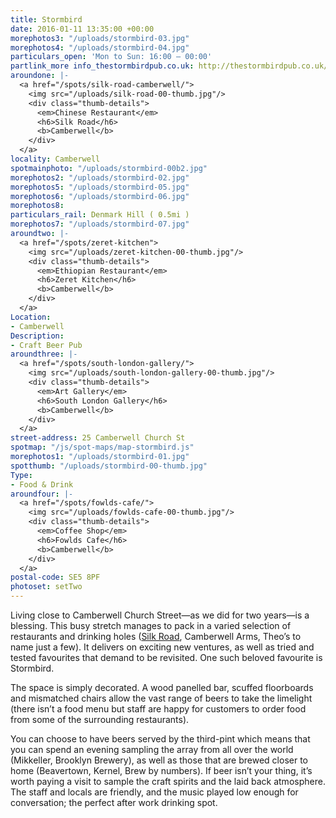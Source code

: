 ```yaml
---
title: Stormbird
date: 2016-01-11 13:35:00 +00:00
morephotos3: "/uploads/stormbird-03.jpg"
morephotos4: "/uploads/stormbird-04.jpg"
particulars_open: 'Mon to Sun: 16:00 – 00:00'
partlink_more info_thestormbirdpub.co.uk: http://thestormbirdpub.co.uk/
aroundone: |-
  <a href="/spots/silk-road-camberwell/">
    <img src="/uploads/silk-road-00-thumb.jpg"/>
    <div class="thumb-details">
      <em>Chinese Restaurant</em>
      <h6>Silk Road</h6>
      <b>Camberwell</b>
    </div>
  </a>
locality: Camberwell
spotmainphoto: "/uploads/stormbird-00b2.jpg"
morephotos2: "/uploads/stormbird-02.jpg"
morephotos5: "/uploads/stormbird-05.jpg"
morephotos6: "/uploads/stormbird-06.jpg"
morephotos8: 
particulars_rail: Denmark Hill ( 0.5mi )
morephotos7: "/uploads/stormbird-07.jpg"
aroundtwo: |-
  <a href="/spots/zeret-kitchen">
    <img src="/uploads/zeret-kitchen-00-thumb.jpg"/>
    <div class="thumb-details">
      <em>Ethiopian Restaurant</em>
      <h6>Zeret Kitchen</h6>
      <b>Camberwell</b>
    </div>
  </a>
Location:
- Camberwell
Description:
- Craft Beer Pub
aroundthree: |-
  <a href="/spots/south-london-gallery/">
    <img src="/uploads/south-london-gallery-00-thumb.jpg"/>
    <div class="thumb-details">
      <em>Art Gallery</em>
      <h6>South London Gallery</h6>
      <b>Camberwell</b>
    </div>
  </a>
street-address: 25 Camberwell Church St
spotmap: "/js/spot-maps/map-stormbird.js"
morephotos1: "/uploads/stormbird-01.jpg"
spotthumb: "/uploads/stormbird-00-thumb.jpg"
Type:
- Food & Drink
aroundfour: |-
  <a href="/spots/fowlds-cafe/">
    <img src="/uploads/fowlds-cafe-00-thumb.jpg"/>
    <div class="thumb-details">
      <em>Coffee Shop</em>
      <h6>Fowlds Cafe</h6>
      <b>Camberwell</b>
    </div>
  </a>
postal-code: SE5 8PF
photoset: setTwo
---
```


Living close to Camberwell Church Street—as we did for two years—is a blessing. This busy stretch manages to pack in a varied selection of restaurants and drinking holes ([Silk Road](/spots/silk-road-camberwell/), Camberwell Arms, Theo’s to name just a few). It delivers on exciting new ventures, as well as tried and tested favourites that demand to be revisited. One such beloved favourite is Stormbird.

The space is simply decorated. A wood panelled bar, scuffed floorboards and mismatched chairs allow the vast range of beers to take the limelight (there isn’t a food menu but staff are happy for customers to order food from some of the surrounding restaurants). 

You can choose to have beers served by the third-pint which means that you can spend an evening sampling the array from all over the world (Mikkeller, Brooklyn Brewery), as well as those that are brewed closer to home (Beavertown, Kernel, Brew by numbers). If beer isn’t your thing, it’s worth paying a visit to sample the craft spirits and the laid back atmosphere. The staff and locals are friendly, and the music played low enough for conversation; the perfect after work drinking spot.